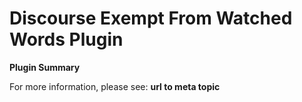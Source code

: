 # **Discourse Exempt From Watched Words** Plugin

**Plugin Summary**

For more information, please see: **url to meta topic**
